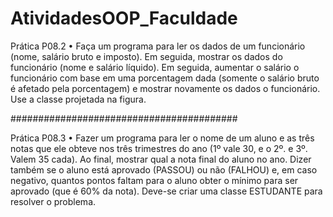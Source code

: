 # AtividadesOOP_Faculdade

Prática P08.2
• Faça um programa para ler os dados de
um funcionário (nome, salário bruto e
imposto). Em seguida, mostrar os dados
do funcionário (nome e salário líquido).
Em seguida, aumentar o salário o
funcionário com base em uma
porcentagem dada (somente o salário
bruto é afetado pela porcentagem) e
mostrar novamente os dados o
funcionário. Use a classe projetada na
figura.

#########################################

Prática P08.3
• Fazer um programa para ler o nome de um aluno e as três notas que ele
obteve nos três trimestres do ano (1º vale 30, e o 2º. e 3º. Valem 35 cada).
Ao final, mostrar qual a nota final do aluno no ano. Dizer também se o
aluno está aprovado (PASSOU) ou não (FALHOU) e, em caso negativo,
quantos pontos faltam para o aluno obter o mínimo para ser aprovado
(que é 60% da nota). Deve-se criar uma classe ESTUDANTE para resolver
o problema.

